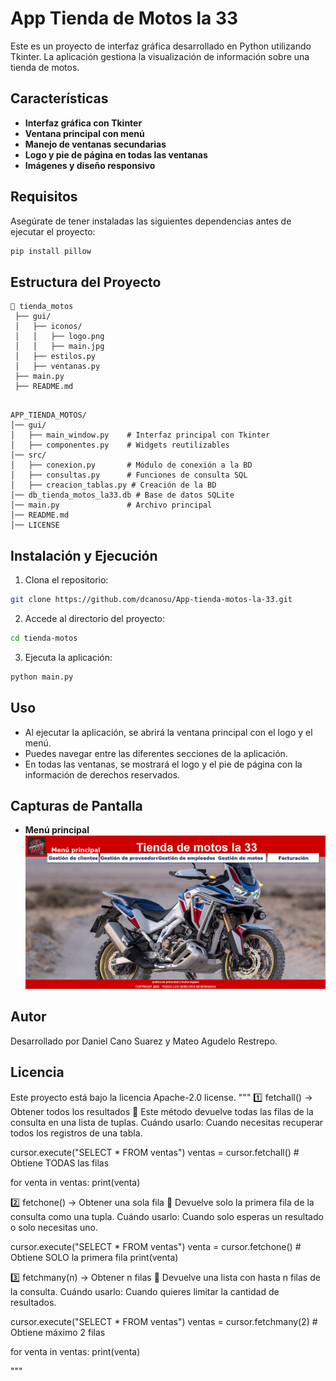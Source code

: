 # App Tienda de Motos la 33
Este es un proyecto de interfaz gráfica desarrollado en Python utilizando Tkinter. La aplicación gestiona la visualización de información sobre una tienda de motos.

## Características
- **Interfaz gráfica con Tkinter**
- **Ventana principal con menú**
- **Manejo de ventanas secundarias**
- **Logo y pie de página en todas las ventanas**
- **Imágenes y diseño responsivo**

## Requisitos
Asegúrate de tener instaladas las siguientes dependencias antes de ejecutar el proyecto:

```sh
pip install pillow
```

## Estructura del Proyecto
```
📂 tienda_motos
 ├── gui/
 │   ├── iconos/
 │   │   ├── logo.png
 │   │   ├── main.jpg
 │   ├── estilos.py
 │   ├── ventanas.py
 ├── main.py
 ├── README.md
 
```

```
APP_TIENDA_MOTOS/
│── gui/
│   ├── main_window.py    # Interfaz principal con Tkinter
│   ├── componentes.py    # Widgets reutilizables
│── src/
│   ├── conexion.py       # Módulo de conexión a la BD
│   ├── consultas.py      # Funciones de consulta SQL
│   ├── creacion_tablas.py # Creación de la BD
│── db_tienda_motos_la33.db # Base de datos SQLite
│── main.py               # Archivo principal
│── README.md
│── LICENSE
```

## Instalación y Ejecución
1. Clona el repositorio:

```sh
git clone https://github.com/dcanosu/App-tienda-motos-la-33.git
```

2. Accede al directorio del proyecto:
```sh
cd tienda-motos
```

3. Ejecuta la aplicación:
```sh
python main.py
```

## Uso
- Al ejecutar la aplicación, se abrirá la ventana principal con el logo y el menú.
- Puedes navegar entre las diferentes secciones de la aplicación.
- En todas las ventanas, se mostrará el logo y el pie de página con la información de derechos reservados.

## Capturas de Pantalla
- **Menú principal**
![alt text](image.png)

## Autor
Desarrollado por Daniel Cano Suarez y Mateo Agudelo Restrepo.

## Licencia
Este proyecto está bajo la licencia Apache-2.0 license.
"""
1️⃣ fetchall() → Obtener todos los resultados
📌 Este método devuelve todas las filas de la consulta en una lista de tuplas.
Cuándo usarlo: Cuando necesitas recuperar todos los registros de una tabla.

cursor.execute("SELECT * FROM ventas")
ventas = cursor.fetchall()  # Obtiene TODAS las filas

for venta in ventas:
    print(venta)


2️⃣ fetchone() → Obtener una sola fila
📌 Devuelve solo la primera fila de la consulta como una tupla.
Cuándo usarlo: Cuando solo esperas un resultado o solo necesitas uno.

cursor.execute("SELECT * FROM ventas")
venta = cursor.fetchone()  # Obtiene SOLO la primera fila
print(venta)


3️⃣ fetchmany(n) → Obtener n filas
📌 Devuelve una lista con hasta n filas de la consulta.
Cuándo usarlo: Cuando quieres limitar la cantidad de resultados.

cursor.execute("SELECT * FROM ventas")
ventas = cursor.fetchmany(2)  # Obtiene máximo 2 filas

for venta in ventas:
    print(venta)

"""
